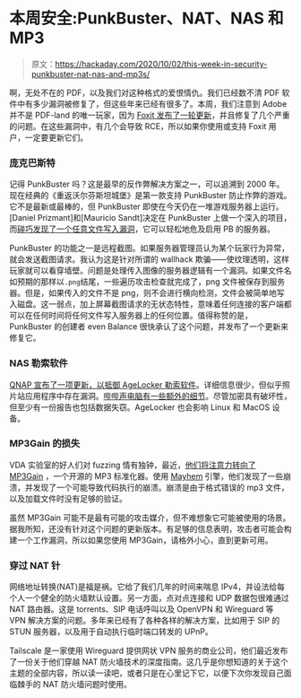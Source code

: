 # 本周安全:PunkBuster、NAT、NAS 和 MP3

> 原文：<https://hackaday.com/2020/10/02/this-week-in-security-punkbuster-nat-nas-and-mp3s/>

啊，无处不在的 PDF，以及我们对这种格式的爱恨情仇。我们已经数不清 PDF 软件中有多少漏洞被修复了，但这些年来已经有很多了。本周，我们注意到 Adobe 并不是 PDF-land 的唯一玩家，因为 [Foxit 发布了一轮更新](https://www.foxitsoftware.com/support/security-bulletins.html)，并且修复了几个严重的问题。在这些漏洞中，有几个会导致 RCE，所以如果你使用或支持 Foxit 用户，一定要更新它们。

### 庞克巴斯特

记得 PunkBuster 吗？这是最早的反作弊解决方案之一，可以追溯到 2000 年。现在经典的《重返沃尔芬斯坦城堡》是第一款支持 PunkBuster 防止作弊的游戏。它不是最新或最棒的，但 PunkBuster 即使在今天仍在一堆游戏服务器上运行。[Daniel Prizmant]和[Mauricio Sandt]决定在 PunkBuster 上做一个深入的项目，而[碰巧发现了一个任意文件写入漏洞](https://medium.com/@prizmant/hacking-punkbuster-e22e6cf2f36e)，它可以轻松地危及启用 PB 的服务器。

PunkBuster 的功能之一是远程截图。如果服务器管理员认为某个玩家行为异常，就会发送截图请求。我认为这是针对所谓的 wallhack 欺骗——使纹理透明，这样玩家就可以看穿墙壁。问题是处理传入图像的服务器逻辑有一个漏洞。如果文件名如预期的那样以`.png`结尾，一些遍历攻击检查就完成了，png 文件被保存到服务器。但是，如果传入的文件不是 png，则不会进行横向检测，文件会被简单地写入磁盘。这一弱点，加上屏幕截图请求的无状态特性，意味着任何连接的客户端都可以在任何时间将任何文件写入服务器上的任何位置。值得称赞的是，PunkBuster 的创建者 even Balance 很快承认了这个问题，并发布了一个更新来修复它。

### NAS 勒索软件

[QNAP 宣布了一项更新，以抵御 AgeLocker 勒索软件](https://www.qnap.com/de-de/security-advisory/qsa-20-06)。详细信息很少，但似乎照片站应用程序中存在漏洞。[哔哔声电脑有一些额外的细节](https://www.bleepingcomputer.com/news/security/agelocker-ransomware-targets-qnap-nas-devices-steals-data/)。尽管加密具有破坏性，但至少有一份报告也包括数据失窃。AgeLocker 也会影响 Linux 和 MacOS 设备。

### MP3Gain 的损失

VDA 实验室的好人们对 fuzzing 情有独钟，最近，[他们将注意力转向了 MP3Gain](https://vdalabs.com/2020/09/03/vda-uses-mayhem-to-fix-mp3s/) ，一个开源的 MP3 标准化器。使用 [Mayhem](https://forallsecure.com/) 引擎，他们发现了一些崩溃，并发现了一个可能导致代码执行的崩溃。崩溃是由于格式错误的 mp3 文件，以及加载文件时没有足够的验证。

虽然 MP3Gain 可能不是最有可能的攻击媒介，但不难想象它可能被使用的场景。据我所知，还没有针对这个问题的更新版本。有足够的信息表明，攻击者可能会构建一个工作漏洞，所以如果您使用 MP3Gain，请格外小心，直到更新可用。

### 穿过 NAT 针

网络地址转换(NAT)是福是祸。它给了我们几年的时间来喘息 IPv4，并设法给每个人一个健全的防火墙默认设置。另一方面，点对点连接和 UDP 数据包很难通过 NAT 路由器。这是 torrents、SIP 电话呼叫以及 OpenVPN 和 Wireguard 等 VPN 解决方案的问题。多年来已经有了各种各样的解决方案，比如用于 SIP 的 STUN 服务器，以及用于自动执行临时端口转发的 UPnP。

Tailscale 是一家使用 Wireguard 提供网状 VPN 服务的商业公司，他们最近发布了一份关于他们穿越 NAT 防火墙技术的深度指南。这几乎是你想知道的关于这个主题的全部内容，所以读一读吧，或者只是在心里记下它，以便下次你发现自己面临棘手的 NAT 防火墙问题时使用。